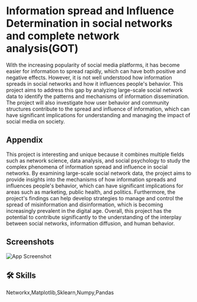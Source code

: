 
# Information spread and Influence Determination in social networks and complete network analysis(GOT)

With the increasing popularity of social media platforms, it has
become easier for information to spread rapidly, which can have
both positive and negative effects. However, it is not well
understood how information spreads in social networks and how it
influences people's behavior. This project aims to address this gap
by analyzing large-scale social network data to identify the patterns
and mechanisms of information dissemination. The project will also
investigate how user behavior and community structures contribute
to the spread and influence of information, which can have
significant implications for understanding and managing the impact
of social media on society.




## Appendix

This project is interesting and unique because it combines multiple fields such as
network science, data analysis, and social psychology to study the complex
phenomena of information spread and influence in social networks. By examining
large-scale social network data, the project aims to provide insights into the
mechanisms of how information spreads and influences people's behavior, which can
have significant implications for areas such as marketing, public health, and politics.
Furthermore, the project's findings can help develop strategies to manage and control
the spread of misinformation and disinformation, which is becoming increasingly
prevalent in the digital age. Overall, this project has the potential to contribute
significantly to the understanding of the interplay between social networks, information
diffusion, and human behavior.


## Screenshots

![App Screenshot](https://via.placeholder.com/468x300?text=App+Screenshot+Here)


## 🛠 Skills
Networkx,Matplotlib,Sklearn,Numpy,Pandas

